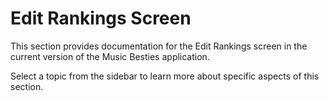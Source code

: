 # Edit Rankings Screen

This section provides documentation for the Edit Rankings screen in the current version of the Music Besties application.

Select a topic from the sidebar to learn more about specific aspects of this section.

